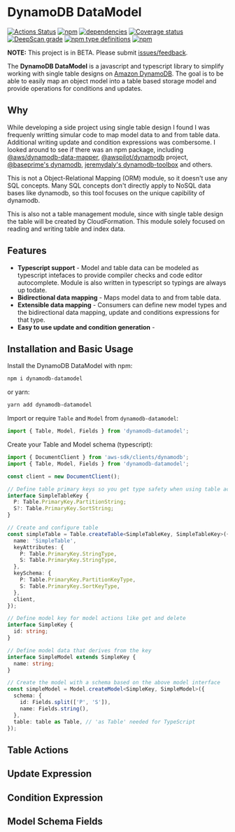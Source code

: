 # DynamoDB DataModel

[![Actions Status](https://github.com/jasonuwbadger/dynamodb-datamodel/workflows/build/badge.svg)](https://github.com/jasonuwbadger/dynamodb-datamodel/actions)
[![npm](https://img.shields.io/npm/v/dynamodb-datamodel.svg)](https://www.npmjs.com/package/dynamodb-datamodel)
[![dependencies](https://david-dm.org/jasonuwbadger/dynamodb-datamodel.svg)](https://david-dm.org/jasonuwbadger/dynamodb-datamodel)
[![Coverage status](https://coveralls.io/repos/github/jasonuwbadger/dynamodb-datamodel/badge.svg?branch=master)](https://coveralls.io/github/jasonuwbadger/dynamodb-datamodel?branch=master)
[![DeepScan grade](https://deepscan.io/api/teams/8443/projects/10631/branches/149533/badge/grade.svg)](https://deepscan.io/dashboard#view=project&tid=8443&pid=10631&bid=149533)
[![npm type definitions](https://img.shields.io/npm/types/dynamodb-datamodel)](https://img.shields.io/npm/types/dynamodb-datamodel)
[![npm](https://img.shields.io/npm/l/dynamodb-datamodel.svg)](https://www.npmjs.com/package/dynamodb-datamodel)

**NOTE:** This project is in BETA. Please submit [issues/feedback](https://github.com/jasonuwbadger/dynamodb-datamodel/issues).

The **DynamoDB DataModel** is a javascript and typescript library to simplify working with single table designs on [Amazon DynamoDB](https://aws.amazon.com/dynamodb/). The goal is to be able to easily map an object model into a table based storage model and provide operations for conditions and updates.

## Why

While developing a side project using single table design I found I was frequenly writting simular code to map model data to and from table data. Additional writing update and condition expressions was combersome. I looked around to see if there was an npm package, including [@aws/dynamodb-data-mapper](https://github.com/awslabs/dynamodb-data-mapper-js), [@awspilot/dynamodb](https://github.com/awspilot/dynamodb-oop) project, [@baseprime's dynamodb](https://github.com/baseprime/dynamodb), [jeremydaly's dynamodb-toolbox](https://github.com/jeremydaly/dynamodb-toolbox) and others.

This is not a Object-Relational Mapping (ORM) module, so it doesn't use any SQL concepts. Many SQL concepts don't directly apply to NoSQL data bases like dynamodb, so this tool focuses on the unique capibility of dynamodb.

This is also not a table management module, since with single table design the table will be created by CloudFormation. This module solely focused on reading and writing table and index data.

## Features

- **Typescript support** - Model and table data can be modeled as typescript intefaces to provide compiler checks and code editor autocomplete. Module is also written in typescript so typings are always up todate.
- **Bidirectional data mapping** - Maps model data to and from table data.
- **Extensible data mapping** - Consumers can define new model types and the bidirectional data mapping, update and conditions expressions for that type.
- **Easy to use update and condition generation** -

## Installation and Basic Usage

Install the DynamoDB DataModel with npm:

```bash
npm i dynamodb-datamodel
```

or yarn:

```bash
yarn add dynamodb-datamodel
```

Import or require `Table` and `Model` from `dynamodb-datamodel`:

```typescript
import { Table, Model, Fields } from 'dynamodb-datamodel';
```

Create your Table and Model schema (typescript):

```typescript
import { DocumentClient } from 'aws-sdk/clients/dynamodb';
import { Table, Model, Fields } from 'dynamodb-datamodel';

const client = new DocumentClient();

// Define table primary keys so you get type safety when using table actions
interface SimpleTableKey {
  P: Table.PrimaryKey.PartitionString;
  S?: Table.PrimaryKey.SortString;
}

// Create and configure table
const simpleTable = Table.createTable<SimpleTableKey, SimpleTableKey>({
  name: 'SimpleTable',
  keyAttributes: {
    P: Table.PrimaryKey.StringType,
    S: Table.PrimaryKey.StringType,
  },
  keySchema: {
    P: Table.PrimaryKey.PartitionKeyType,
    S: Table.PrimaryKey.SortKeyType,
  },
  client,
});

// Define model key for model actions like get and delete
interface SimpleKey {
  id: string;
}

// Define model data that derives from the key
interface SimpleModel extends SimpleKey {
  name: string;
}

// Create the model with a schema based on the above model interface
const simpleModel = Model.createModel<SimpleKey, SimpleModel>({
  schema: {
    id: Fields.split(['P', 'S']),
    name: Fields.string(),
  },
  table: table as Table, // 'as Table' needed for TypeScript
});
```

## Table Actions

## Update Expression

## Condition Expression

## Model Schema Fields
